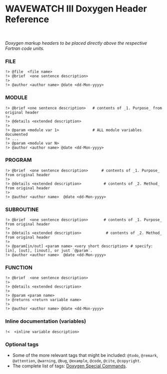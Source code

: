 # WAVEWATCH III Doxygen Header Reference
<br>

_Doxygen markup headers to be placed directly above the respective Fortran code units._

### FILE
```
!> @file  <file name>
!> @brief  <one sentence description>
!> 
!> @author <author name> @date <dd-Mon-yyyy>
```

### MODULE
```
!> @brief <one sentence description>   # contents of _1. Purpose_ from original header
!> 
!> @details <extended description>
!>
!> @param <module var 1>               # ALL module variables documented
!> ...
!> @param <module var N>
!> @author <author name> @date <dd-Mon-yyyy>
```

### PROGRAM
```
!> @brief  <one sentence description>      # contents of _1. Purpose_ from original header
!>
!> @details <extended description>          # contents of _2. Method_ from original header
!> 
!> @author <author name>  @date <dd-Mon-yyyy>
```

### SUBROUTINE
```
!> @brief  <one sentence description>       # contents of _1. Purpose_ from original header
!>
!> @details <extended description>           # contents of _2. Method_ from original header
!>
!> @param[in/out] <param name> <very short description> # specify:  [in], [out], [inout], or just `@param`.
!> @author <author name>  @date <dd-Mon-yyyy>
```

### FUNCTION
```
!> @brief  <one sentence description>
!>
!> @details <extended description>
!>
!> @param <param name>
!> @returns <return variable name>
!>
!> @author <author name> @date <dd-Mon-yyyy>
```


### Inline documentation (variables)
```
!<  <inline variable description>
```


### Optional tags
* Some of the more relevant tags that might be included:  `@todo`, `@remark`, `@attention`, `@warning`, `@bug`, `@example`,
  `@code`, `@cite`, `@copyright`.
* The complete list of tags: [Doxygen Special Commands](https://www.doxygen.nl/manual/commands.html). 

